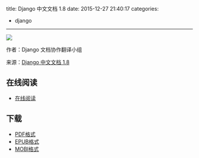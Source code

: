 title: Django 中文文档 1.8
date: 2015-12-27 21:40:17
categories:
  - django
---

![](http://python.usyiyi.cn/index/django.png)

作者：Django 文档协作翻译小组

来源：[Django 中文文档 1.8](http://python.usyiyi.cn/django/index.html)

<!--more-->

## 在线阅读 ##

* [在线阅读](https://www.gitbook.com/book/wizardforcel/django-chinese-docs-18/details)

## 下载 ##

+ [PDF格式](https://www.gitbook.com/download/pdf/book/wizardforcel/django-chinese-docs-18)
+ [EPUB格式](https://www.gitbook.com/download/epub/book/wizardforcel/django-chinese-docs-18)
+ [MOBI格式](https://www.gitbook.com/download/mobi/book/wizardforcel/django-chinese-docs-18)